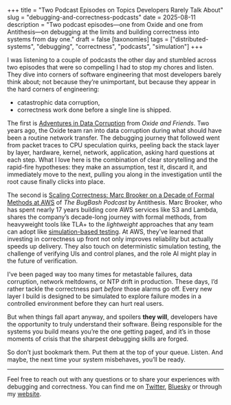 +++
title = "Two Podcast Episodes on Topics Developers Rarely Talk About"
slug = "debugging-and-correctness-podcasts"
date = 2025-08-11
description = "Two podcast episodes—one from Oxide and one from Antithesis—on debugging at the limits and building correctness into systems from day one."
draft = false
[taxonomies]
tags = ["distributed-systems", "debugging", "correctness", "podcasts", "simulation"]
+++

I was listening to a couple of podcasts the other day and stumbled across two episodes that were so compelling I had to stop my chores and listen. They dive into corners of software engineering that most developers barely think about; not because they’re unimportant, but because they appear in the hard corners of engineering:

* catastrophic data corruption,
* correctness work done before a single line is shipped. 

The first is [Adventures in Data Corruption](https://oxide-and-friends.transistor.fm/episodes/adventures-in-data-corruption) from *Oxide and Friends*. Two years ago, the Oxide team ran into data corruption during what should have been a routine network transfer. The debugging journey that followed went from packet traces to CPU speculation quirks, peeling back the stack layer by layer, hardware, kernel, network, application, asking hard questions at each step. What I love here is the combination of clear storytelling and the rapid-fire hypotheses: they make an assumption, test it, discard it, and immediately move to the next, pulling you along in the investigation until the root cause finally clicks into place. 

The second is [Scaling Correctness: Marc Brooker on a Decade of Formal Methods at AWS](https://x.com/AntithesisHQ/status/1953097721205710918) of *The BugBash Podcast* by Antithesis. Marc Brooker, who has spent nearly 17 years building core AWS services like S3 and Lambda, shares the company’s decade-long journey with formal methods, from heavyweight tools like TLA+ to the *lightweight* approaches that any team can adopt like [simulation-based testing](/tags/simulation). At AWS, they’ve learned that investing in correctness up front not only improves reliability but actually speeds up delivery. They also touch on deterministic simulation testing, the challenge of verifying UIs and control planes, and the role AI might play in the future of verification. 

I’ve been paged way too many times for metastable failures, data corruption, network meltdowns, or NTP drift in production. These days, I’d rather tackle the correctness part *before* those alarms go off. Every new layer I build is designed to be simulated to explore failure modes in a controlled environment before they can hurt real users.

But when things fall apart anyway, and spoilers **they will**, developers have the opportunity to truly understand their software. Being responsible for the systems you build means you’re the one getting paged, and it’s in those moments of crisis that the sharpest debugging skills are forged.

So don’t just bookmark them. Put them at the top of your queue. Listen. And maybe, the next time your system misbehaves, you’ll be ready.  

---

Feel free to reach out with any questions or to share your experiences with debugging and correctness. You can find me on [Twitter](https://twitter.com/PierreZ), [Bluesky](https://bsky.app/profile/pierrezemb.fr) or through my [website](https://pierrezemb.fr).